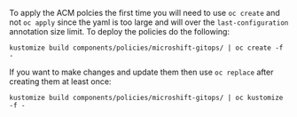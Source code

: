 To apply the ACM polcies the first time you will need to use `oc create` and not `oc apply` since the yaml is too large and will
over the `last-configuration` annotation size limit. To deploy the policies do the following:

```
kustomize build components/policies/microshift-gitops/ | oc create -f -
```

If you want to make changes and update them then use `oc replace` after creating them at least once:

```
kustomize build components/policies/microshift-gitops/ | oc kustomize -f -
```
